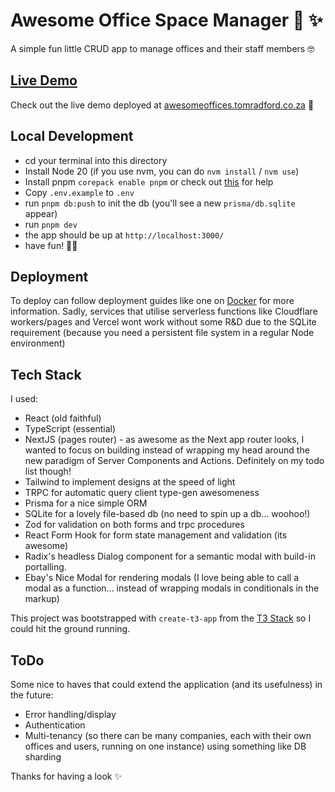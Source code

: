 # Awesome Office Space Manager 🏢 ✨

A simple fun little CRUD app to manage offices and their staff members 🤓

## [Live Demo](awesomeoffices.tomradford.co.za)

Check out the live demo deployed at [awesomeoffices.tomradford.co.za](https://awesomeoffices.tomradford.co.za/) 🚀

## Local Development

- cd your terminal into this directory
- Install Node 20 (if you use nvm, you can do `nvm install` / `nvm use`)
- Install pnpm `corepack enable pnpm` or check out [this](https://pnpm.io/installation) for help
- Copy `.env.example` to `.env`
- run `pnpm db:push` to init the db (you'll see a new `prisma/db.sqlite` appear)
- run `pnpm dev`
- the app should be up at `http://localhost:3000/`
- have fun! 🧑‍🍳

## Deployment

To deploy can follow deployment guides like one on [Docker](https://create.t3.gg/en/deployment/docker) for more information. Sadly, services that utilise serverless functions like Cloudflare workers/pages and Vercel wont work without some R&D due to the SQLite requirement (because you need a persistent file system in a regular Node environment)

## Tech Stack

I used:

- React (old faithful)
- TypeScript (essential)
- NextJS (pages router) - as awesome as the Next app router looks, I wanted to focus on building instead of wrapping my head around the new paradigm of Server Components and Actions. Definitely on my todo list though!
- Tailwind to implement designs at the speed of light
- TRPC for automatic query client type-gen awesomeness
- Prisma for a nice simple ORM
- SQLite for a lovely file-based db (no need to spin up a db... woohoo!)
- Zod for validation on both forms and trpc procedures
- React Form Hook for form state management and validation (its awesome)
- Radix's headless Dialog component for a semantic modal with build-in portalling.
- Ebay's Nice Modal for rendering modals (I love being able to call a modal as a function... instead of wrapping modals in conditionals in the markup)

This project was bootstrapped with `create-t3-app` from the [T3 Stack](https://create.t3.gg/) so I could hit the ground running.

## ToDo

Some nice to haves that could extend the application (and its usefulness) in the future:

- Error handling/display
- Authentication
- Multi-tenancy (so there can be many companies, each with their own offices and users, running on one instance) using something like DB sharding

Thanks for having a look ✨
